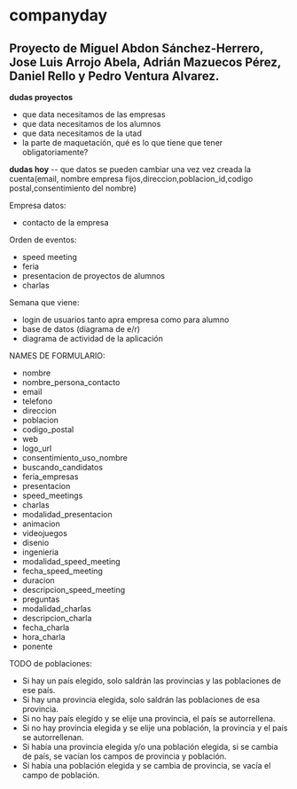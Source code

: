 # companyday
## Proyecto de Miguel Abdon Sánchez-Herrero, Jose Luis Arrojo Abela, Adrián Mazuecos Pérez, Daniel Rello y Pedro Ventura Alvarez.




**dudas proyectos**

- que data necesitamos de las empresas
- que data necesitamos de los alumnos
- que data necesitamos de la utad
- la parte de maquetación, qué es lo que tiene que tener obligatoriamente?

**dudas hoy**
-- que datos se pueden cambiar una vez vez creada la cuenta(email, nombre empresa fijos,direccion,poblacion_id,codigo postal,consentimiento del nombre)

Empresa datos:

- contacto de la empresa

Orden de eventos:

- speed meeting
- feria
- presentacion de proyectos de alumnos
- charlas

Semana que viene:

- login de usuarios tanto apra empresa como para alumno
- base de datos (diagrama de e/r)
- diagrama de actividad de la aplicación

NAMES DE FORMULARIO:

- nombre
- nombre_persona_contacto
- email
- telefono
- direccion
- poblacion
- codigo_postal
- web
- logo_url
- consentimiento_uso_nombre
- buscando_candidatos
- feria_empresas
- presentacion
- speed_meetings
- charlas
- modalidad_presentacion
- animacion
- videojuegos
- disenio
- ingenieria
- modalidad_speed_meeting
- fecha_speed_meeting
- duracion
- descripcion_speed_meeting
- preguntas
- modalidad_charlas
- descripcion_charla
- fecha_charla
- hora_charla
- ponente

TODO de poblaciones:

- Si hay un país elegido, solo saldrán las provincias y las poblaciones de ese país.
- Si hay una provincia elegida, solo saldrán las poblaciones de esa provincia.
- Si no hay país elegido y se elije una provincia, el país se autorrellena.
- Si no hay provincia elegida y se elije una población, la provincia y el país se autorrellenan.
- Si había una provincia elegida y/o una población elegida, si se cambia de país, se vacían los campos de provincia y población.
- Si había una población elegida y se cambia de provincia, se vacía el campo de población.
